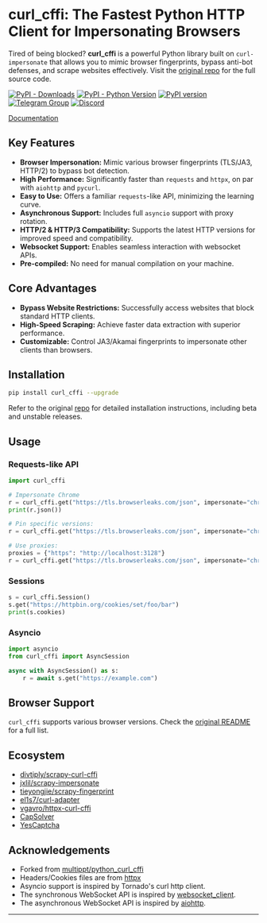 # curl_cffi: The Fastest Python HTTP Client for Impersonating Browsers

Tired of being blocked? **curl_cffi** is a powerful Python library built on `curl-impersonate` that allows you to mimic browser fingerprints, bypass anti-bot defenses, and scrape websites effectively. Visit the [original repo](https://github.com/lexiforest/curl_cffi) for the full source code.

[![PyPI - Downloads](https://img.shields.io/pypi/dm/curl-cffi)](https://pypi.org/project/curl-cffi/)
[![PyPI - Python Version](https://img.shields.io/pypi/pyversions/curl_cffi)](https://pypi.org/project/curl-cffi/)
[![PyPI version](https://badge.fury.io/py/curl-cffi.svg)](https://pypi.org/project/curl-cffi/)
[![Telegram Group](https://img.shields.io/badge/Telegram%20Group-join-blue?logo=telegram)](https://t.me/+lL9n33eZp480MGM1)
[![Discord](https://img.shields.io/badge/Discord-join-purple?logo=blue)](https://discord.gg/kJqMHHgdn2)

[Documentation](https://curl-cffi.readthedocs.io)

## Key Features

*   **Browser Impersonation:** Mimic various browser fingerprints (TLS/JA3, HTTP/2) to bypass bot detection.
*   **High Performance:** Significantly faster than `requests` and `httpx`, on par with `aiohttp` and `pycurl`.
*   **Easy to Use:**  Offers a familiar `requests`-like API, minimizing the learning curve.
*   **Asynchronous Support:** Includes full `asyncio` support with proxy rotation.
*   **HTTP/2 & HTTP/3 Compatibility:**  Supports the latest HTTP versions for improved speed and compatibility.
*   **Websocket Support:** Enables seamless interaction with websocket APIs.
*   **Pre-compiled:**  No need for manual compilation on your machine.

## Core Advantages

*   **Bypass Website Restrictions:** Successfully access websites that block standard HTTP clients.
*   **High-Speed Scraping:** Achieve faster data extraction with superior performance.
*   **Customizable:** Control JA3/Akamai fingerprints to impersonate other clients than browsers.

## Installation

```bash
pip install curl_cffi --upgrade
```
Refer to the original [repo](https://github.com/lexiforest/curl_cffi) for detailed installation instructions, including beta and unstable releases.

## Usage

### Requests-like API

```python
import curl_cffi

# Impersonate Chrome
r = curl_cffi.get("https://tls.browserleaks.com/json", impersonate="chrome")
print(r.json())

# Pin specific versions:
r = curl_cffi.get("https://tls.browserleaks.com/json", impersonate="chrome124")

# Use proxies:
proxies = {"https": "http://localhost:3128"}
r = curl_cffi.get("https://tls.browserleaks.com/json", impersonate="chrome", proxies=proxies)
```

### Sessions

```python
s = curl_cffi.Session()
s.get("https://httpbin.org/cookies/set/foo/bar")
print(s.cookies)
```

### Asyncio

```python
import asyncio
from curl_cffi import AsyncSession

async with AsyncSession() as s:
    r = await s.get("https://example.com")
```

## Browser Support

`curl_cffi` supports various browser versions. Check the [original README](https://github.com/lexiforest/curl_cffi) for a full list.

## Ecosystem

*   [divtiply/scrapy-curl-cffi](https://github.com/divtiply/scrapy-curl-cffi)
*   [jxlil/scrapy-impersonate](https://github.com/jxlil/scrapy-impersonate)
*   [tieyongjie/scrapy-fingerprint](https://github.com/tieyongjie/scrapy-fingerprint)
*   [el1s7/curl-adapter](https://github.com/el1s7/curl-adapter)
*   [vgavro/httpx-curl-cffi](https://github.com/vgavro/httpx-curl-cffi)
*   [CapSolver](https://docs.capsolver.com/en/api/)
*   [YesCaptcha](https://yescaptcha.atlassian.net/wiki/spaces/YESCAPTCHA/overview)

## Acknowledgements

*   Forked from [multippt/python_curl_cffi](https://github.com/multippt/python_curl_cffi)
*   Headers/Cookies files are from [httpx](https://github.com/encode/httpx/blob/master/httpx/_models.py)
*   Asyncio support is inspired by Tornado's curl http client.
*   The synchronous WebSocket API is inspired by [websocket_client](https://github.com/websocket-client/websocket-client).
*   The asynchronous WebSocket API is inspired by [aiohttp](https://github.com/aio-libs/aiohttp).

---
